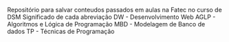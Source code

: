Repositório para salvar conteudos passados em aulas na Fatec no curso de DSM
Significado de cada abreviação 
DW - Desenvolvimento Web
AGLP - Algoritmos e Lógica de Programação
MBD - Modelagem de Banco de dados
TP - Técnicas de Programação



